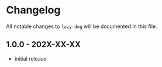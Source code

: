 # Changelog

All notable changes to `lazy-dog` will be documented in this file.

## 1.0.0 - 202X-XX-XX

- initial release
